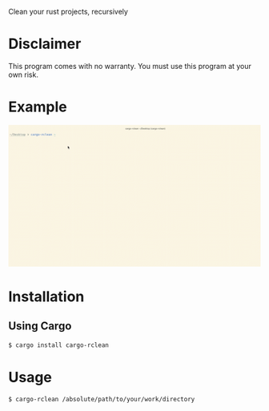 Clean your rust projects, recursively

# Disclaimer
This program comes with no warranty. You must use this program at your own risk.

# Example
<img src="https://github.com/TENX-S/cargo-rclean/blob/main/screenshots/cargo-rclean.gif?raw=true">

# Installation
## Using Cargo

```shell script
$ cargo install cargo-rclean
```

# Usage
```shell script
$ cargo-rclean /absolute/path/to/your/work/directory
```
